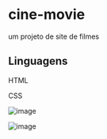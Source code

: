# cine-movie

um projeto de site de filmes

## Linguagens

HTML

CSS

![image](https://github.com/thiagoodev/site-de-filmes/assets/118679233/855e6e5f-1392-4b5a-9983-07413de746c9)


![image](https://github.com/thiagoodev/site-de-filmes/assets/118679233/3857d1da-0f3c-4fb7-b2af-28262efed4e0)





